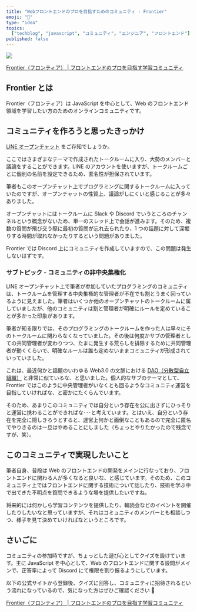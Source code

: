 ```yaml
---
title: "Webフロントエンドのプロを目指すためのコミュニティ - Frontier"
emoji: "🙌"
type: "idea"
topics:
  ["techblog", "javascript", "コミュニティ", "エンジニア", "フロントエンド"]
published: false
---
```


![](https://frontierjs.herokuapp.com/ogp.png)

[Frontier（フロンティア） | フロントエンドのプロを目指す学習コミュニティ](https://frontierjs.herokuapp.com/)

## Frontier とは

Frontier（フロンティア）は JavaScript を中心として、Web のフロントエンド領域を学習したい方のためのオンラインコミュニティです。

## コミュニティを作ろうと思ったきっかけ

[LINE オープンチャット](https://openchat-jp.line.me/) をご存知でしょうか。

ここではさまざまなテーマで作成されたトークルームに入り、大勢のメンバーと議論をすることができます。LINE のアカウントを使いますが、トークルームごとに個別の名前を設定できるため、匿名性が担保されています。

筆者もこのオープンチャット上でプログラミングに関するトークルームに入っていたのですが、オープンチャットの性質上、議論がしにくいと感じることが多々ありました。

オープンチャットにはトークルームに Slack や Discord でいうところのチャンネルという概念がないため、単一のスレッド上で会話が進みます。そのため、複数の質問が飛び交う際に最初の質問が忘れ去られたり、1 つの話題に対して深堀りする時間が取れなかったりするという問題がありました。

Frontier では Discord 上にコミュニティを作成していますので、この問題は発生しないはずです。

### サブトピック - コミュニティの非中央集権化

LINE オープンチャット上で筆者が参加していたプログラミングのコミュニティは、トークルームを管理する中央集権的な管理者が不在でも割とうまく回っているように見えました。筆者はいくつか他のオープンチャットのトークルームに属していましたが、他のコミュニティは割と管理者が明確にルールを定めていることが多かった印象があります。

筆者が知る限りでは、そのプログラミングのトークルームを作った人は早々にそのトークルームに関わらなくなっていました。その後は何度かサブの管理者としての共同管理者が変わりつつ、たまに発生する荒らしを排除するために共同管理者が動くくらいで、明確なルールは誰も定めないままコミュニティが形成されていっていました。

これは、最近何かと話題のいわゆる Web3.0 の文脈における [DAO（分散型自立組織）](https://ethereum.org/ja/dao/) と非常に似ているな、と思いました。個人的なサブのテーマとして、Frontier ではこのように中央管理者がいなくとも回るようなコミュニティ運営を目指していければな、と密かにたくらんでいます。

そのため、あまりこのコミュニティでは自分という存在を公に出さずにひっそりと運営に携わることができればな･･･と考えています。とはいえ、自分という存在を完全に隠しきろうとすると、運営上何かと面倒なこともあるので完全に匿名でやりきるのは一旦はやめることにしました（ちょっとやりたかったので残念ですが、笑）。

## このコミュニティで実現したいこと

筆者自身、普段は Web のフロントエンドの開発をメインに行なっており、フロントエンドに関わる人が多くなると良いな、と感じています。そのため、このコミュニティ上ではフロントエンドに関する技術について話したり、技術を学ぶ中で出てきた不明点を質問できるような場を提供したいですね。

将来的には何かしら学習コンテンツを提供したり、輪読会などのイベントを開催したりしたいなと思っていますが、それはコミュニティのメンバーとも相談しつつ、様子を見て決めていければなというところです。

## さいごに

コミュニティの参加時ですが、ちょっとした遊び心としてクイズを設けています。主に JavaScript を中心として、Web のフロントエンドに関する設問がメインで、正答率によって Discord にて権限を割り振るようにしています。

以下の公式サイトから登録後、クイズに回答し、コミュニティに招待されるという流れになっているので、気になった方はぜひご確認ください 🙌

[Frontier（フロンティア） | フロントエンドのプロを目指す学習コミュニティ](https://frontierjs.herokuapp.com/)
